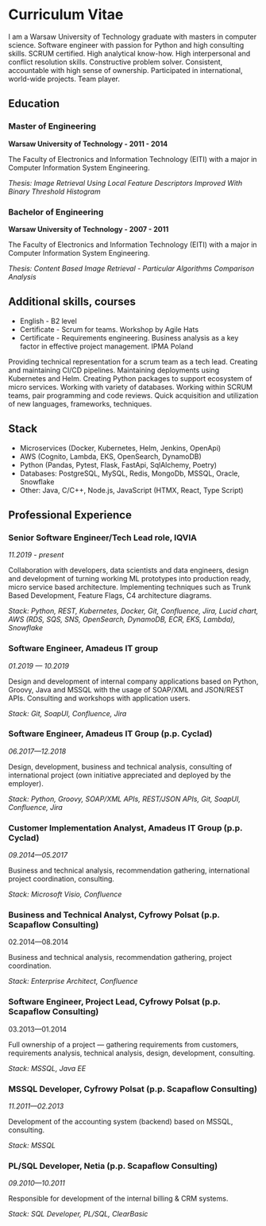 # Curriculum Vitae

I am a Warsaw University of Technology graduate with masters in computer science. Software engineer with passion for Python and high consulting skills. SCRUM certified. High analytical know-how. High interpersonal and conflict resolution skills. Constructive problem solver. Consistent, accountable with high sense of ownership. Participated in international, world-wide projects. Team player.

## Education

### Master of Engineering
**Warsaw University of Technology - 2011 - 2014**

The Faculty of Electronics and Information Technology (EITI) with a major in Computer Information System Engineering.

*Thesis: Image Retrieval Using Local Feature Descriptors Improved With Binary Threshold Histogram*

### Bachelor of Engineering
**Warsaw University of Technology - 2007 - 2011**

The Faculty of Electronics and Information Technology (EITI) with a major in Computer Information System Engineering.

*Thesis: Content Based Image Retrieval - Particular Algorithms Comparison Analysis*

## Additional skills, courses
- English - B2 level
- Certificate - Scrum for teams. Workshop by Agile Hats
- Certificate - Requirements engineering. Business analysis as a key factor in effective project management. IPMA Poland

Providing technical representation for a scrum team as a tech lead. Creating and maintaining CI/CD pipelines. Maintaining deployments using Kubernetes and Helm. Creating Python packages to support ecosystem of micro services. Working with variety of databases. Working within SCRUM teams, pair programming and code reviews. Quick acquisition and utilization of new languages, frameworks, techniques.

## Stack
- Microservices (Docker, Kubernetes, Helm, Jenkins, OpenApi)
- AWS (Cognito, Lambda, EKS, OpenSearch, DynamoDB)
- Python (Pandas, Pytest, Flask, FastApi, SqlAlchemy, Poetry) 
- Databases: PostgreSQL, MySQL, Redis, MongoDb, MSSQL, Oracle, Snowflake
- Other: Java, C/C++, Node.js, JavaScript (HTMX, React, Type Script)

## Professional Experience
### Senior Software Engineer/Tech Lead role, IQVIA 
*11.2019 - present*

Collaboration with developers, data scientists and data engineers, design and development of turning working ML prototypes into production ready, micro service based architecture. Implementing techniques such as Trunk Based Development, Feature Flags, C4 architecture diagrams. 

*Stack: Python, REST, Kubernetes, Docker, Git, Confluence, Jira, Lucid chart, AWS (RDS, SQS, SNS, OpenSearch, DynamoDB, ECR, EKS, Lambda), Snowflake*

### Software Engineer, Amadeus IT group
*01.2019 — 10.2019*

Design and development of internal company applications based on Python, Groovy, Java and MSSQL with the usage of SOAP/XML and JSON/REST APIs. Consulting and workshops with application users. 

*Stack: Git, SoapUI, Confluence, Jira*

### Software Engineer, Amadeus IT Group (p.p. Cyclad)
*06.2017—12.2018*

Design, development, business and technical analysis, consulting of international project (own initiative appreciated and deployed by the employer).

*Stack: Python, Groovy, SOAP/XML APIs, REST/JSON APIs, Git, SoapUI, Confluence, Jira*

### Customer Implementation Analyst, Amadeus IT Group (p.p. Cyclad)
*09.2014—05.2017*

Business and technical analysis, recommendation gathering, international project coordination, consulting. 

*Stack: Microsoft Visio, Confluence*

### Business and Technical Analyst, Cyfrowy Polsat (p.p. Scapaflow Consulting)
02.2014—08.2014

Business and technical analysis, recommendation gathering, project coordination.

*Stack: Enterprise Architect, Confluence*

### Software Engineer, Project Lead, Cyfrowy Polsat (p.p. Scapaflow Consulting)
03.2013—01.2014

Full ownership of a project — gathering requirements from customers, requirements analysis, technical analysis, design, development, consulting. 

*Stack: MSSQL, Java EE*

### MSSQL Developer, Cyfrowy Polsat (p.p. Scapaflow Consulting)
*11.2011—02.2013*

Development of the accounting system (backend) based on MSSQL, consulting.

*Stack: MSSQL*
### PL/SQL Developer, Netia (p.p. Scapaflow Consulting)
*09.2010—10.2011*

Responsible for development of the internal billing & CRM systems.

*Stack: SQL Developer, PL/SQL, ClearBasic*